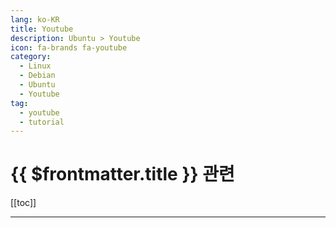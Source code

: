 ```yaml
---
lang: ko-KR
title: Youtube
description: Ubuntu > Youtube
icon: fa-brands fa-youtube
category:
  - Linux
  - Debian
  - Ubuntu
  - Youtube 
tag: 
  - youtube
  - tutorial
---
```


# {{ $frontmatter.title }} 관련

[[toc]]

---

<MyYouTubeItems jsonName="yu-UbuntuKorea" /><!-- Ubuntu Korea -->

<TagLinks />